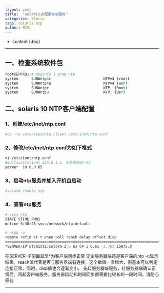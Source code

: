 ```yaml
---
layout: post
title:  "solaris10配置ntp服务"
categories: Sloris 
tags: solaris ntp
author: 郑禹
---
```


* content
{:toc}
---
## 一、检查系统软件包
```sh
root@EPPRD1 # pkginfo | grep ntp
system      SUNWntp4r                        NTPv4 (root)
system      SUNWntp4u                        NTPv4 (usr)
system      SUNWntpr                         NTP, (Root)
system      SUNWntpu                         NTP, (Usr)
```





## 二、solaris 10 NTP客户端配置
### 1、创建/etc/inet/ntp.conf 

```sh
#cp -rp /etc/inet/ntp.client /etc/inet/ntp.conf
```

### 2、修改/etc/inet/ntp.conf为如下格式

```sh
vi /etc/inet/ntp.conf
#multicastclient 224.0.1.1  #注释掉这一行
server  10.0.0.65
```
### 3、启动ntp服务并加入开机自启动

```sh
#svcadm enable ntp
```

### 4、查看ntp服务

```sh
# svcs ntp
STATE STIME FMRI
online 9:38:25 svc:/network/ntp:default

# ntpq -p
remote refid st t when poll reach delay offset disp
=============================================================================
*SERVER-IP utcnist2.colora 2 u 63 64 1 0.61 -2.762 15875.0
```

在SERVER-IP前面显示*为客户端同步正常 
无论服务器端还是客户端的ntp -q显示结果，reach值代表是否与服务器端有连接，这个数值一直增大，则基本可以判定连接正常，同时，disp值也会逐渐变小。 
先起服务器端服务，待服务器端确认正常后，再起客户端服务。服务器启动和时间同步都需要比较长的一段时间，请耐心等待

---

